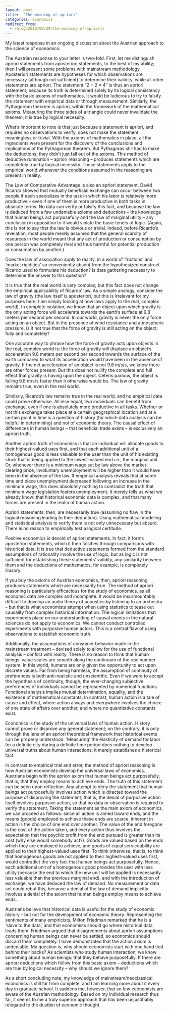 ```yaml
---
layout: post
title:  "The meaning of apriori"
categories: economics
redirect_from:
  - /blog/2010/09/29/the-meaning-of-apriori/
---
```


My latest response in an ongoing discussion about the Austrian approach to the science of economics:

The Austrian response to your letter is two-fold. First, let me distinguish apriori statements from aposteriori statements, to the best of my ability; then I will present some problems with mainstream methodology. Aposteriori statements are hypotheses for which observations are necessary (although not sufficient) to determine their validity, while all other statements are apriori. The statement “2 + 2 = 4” is thus an apriori statement, because its truth is determined solely by its logical consistency with the basic axioms of mathematics. It would be ludicrous to try to falsify the statement with empirical data or through measurement. Similarly, the Pythagorean theorem is apriori, within the framework of the mathematical axioms. Measuring the three sides of a triangle could never invalidate the theorem; it is true by logical necessity.

<!-- more -->

What’s important to note is that just because a statement is apriori, and requires no observations to verify, does not make the statement meaningless or trivial. With the axioms of mathematics in place, all the ingredients were present for the discovery of the conclusions and implications of the Pythagorean theorem. But Pythagoras still had to make the deductions; they didn’t just fall out of the axioms. This method of deductive rumination – apriori reasoning – produces statements which are completely true by logical necessity. These statements apply to the empirical world whenever the conditions assumed in the reasoning are present in reality.

The Law of Comparative Advantage is also an apriori statement. David Ricardo showed that mutually beneficial exchange can occur between two people if each specializes in the task in which his labor is relatively more productive – even if one of them is more productive in both tasks in absolute terms. No data can verify or falsify this fact, and because the law is deduced from a few undeniable axioms and deductions – the knowledge that human beings act purposefully and the law of marginal utility – any conclusion in opposition to it would violate the basic tenets of logic. (Again, this is not to say that the law is obvious or trivial. Indeed, before Ricardo’s revelation, most people merely assumed that the general scarcity of resources in the world meant that any act of production or consumption by one person was completely rival and thus harmful for potential production or consumption by another.)

Does the law of association apply to reality, in a world of ‘frictions’ and ‘market rigidities’ so conveniently absent from the hypothesized construct Ricardo used to formulate his deduction? Is data gathering necessary to determine the answer to this question?

It is true that the real world is very complex; but this fact does not change the empirical applicability of Ricardo’ law. As a simple analogy, consider the law of gravity (the law itself is aposteriori, but this is irrelevant for my purposes here; I am simply looking at how laws apply to the real, complex world). In complete isolation, we know that an object upon which gravity is the only acting force will accelerate towards the earth’s surface at 9.8 meters per second per second. In our world, gravity is never the only force acting on an object. But in the presence of wind resistance and atmospheric pressure, is it not true that the force of gravity is still acting on the object, fully and completely?

One accurate way to phrase how the force of gravity acts upon objects in the real, complex world is: the force of gravity will displace an object’s acceleration 9.8 meters per second per second towards the surface of the earth compared to what its acceleration would have been in the absence of gravity. If the net acceleration of an object is not 9.8 m/s/s, we know there are other forces present. But this does not nullify the complete and full effect that gravity is having upon the object. Ceteris paribus, the object is falling 9.8 m/s/s faster than it otherwise would be. The law of gravity remains true, even in the real world.

Similarly, Ricardo’s law remains true in the real world, and no empirical data could prove otherwise. All else equal, two individuals can benefit from exchange, even if one is absolutely more productive in all tasks. Whether or not this exchange takes place at a certain geographical location and at a certain point in time is a question of history (for which data analysis can be helpful in determining) and not of economic theory. The causal effect of differences in human beings – that beneficial trade exists – is exclusively an apriori truth.

Another apriori truth of economics is that an individual will allocate goods to their highest-valued uses first, and that each additional unit of a homogenous good is less valuable to the user than the unit of his existing stock that is being applied to the lowest-valued end i.e., the marginal unit. Or, whenever there is a minimum wage set by law above the market-clearing price, involuntary unemployment will be higher than it would have been in the absence of the law. If empirical analysis reveals that at some time and place unemployment decreased following an increase in the minimum wage, this does absolutely nothing to contradict the truth that minimum wage legislation fosters unemployment. It merely tells us what we already know: that historical economic data is complex, and that many forces are present in the realm of human action.

Apriori statements, then, are necessarily true (assuming no flaw in the logical reasoning leading to their deduction). Using mathematical modeling and statistical analysis to verify them is not only unnecessary but absurd. There is no reason to empirically test a logical certitude.

Positive economics is devoid of apriori statements. In fact, it forms aposteriori statements, which it then falsifies through comparisons with historical data. It is true that deductive statements formed from the standard assumptions of rationality involve the use of logic; but as logic is not sufficient for establishing these statements’ validity, any similarity between them and the deductions of mathematics, for example, is completely illusory.

If you buy the axioms of Austrian economics, then, apriori reasoning produces statements which are necessarily true. The method of apriori reasoning is particularly efficacious for the study of economics, as all economic data are complex and incomplete. It would be insurmountably difficult to develop an audio theory of acoustics by listening to an orchestra – but that is what economists attempt when using statistics to tease out causality from complex historical information. The logical limitations that experiments place on our understanding of causal events in the natural sciences do not apply to economics. We cannot conduct controlled experiments with purposive human actors. This is a central flaw of using observations to establish economic truth.

Additionally, the assumptions of consumer behavior made in the mainstream treatment – devised solely to allow for the use of functional analysis – conflict with reality. There is no reason to think that human beings’ value scales are smooth along the continuum of the real number system. In this world, humans are only given the opportunity to act upon discrete values. Far from being harmless, the assumption of continuity of preferences is both anti-realistic and unscientific. Even if we were to accept the hypothesis of continuity, though, the ever-changing subjective preferences of individuals cannot be represented by numerical functions. Functional analysis implies mutual determination, equality, and the existence of mathematical constants. In contrast, human action is a tale of cause and effect, where action always and everywhere involves the choice of one state of affairs over another, and where no quantitative constants exist.

Economics is the study of the universal laws of human action. History cannot prove or disprove any general statement; on the contrary, it is only through the lens of an apriori theoretical framework that historical events can be properly understood. ‘Measuring’ the elasticity of demand for labor for a definite city during a definite time period does nothing to develop universal truths about human interactions; it merely establishes a historical fact.

In contrast to empirical trial and error, the method of apriori reasoning is how Austrian economists develop the universal laws of economics. Austrians begin with the apriori axiom that human beings act purposefully, that is, that they employ means to achieve ends. The truth of this statement can be seen upon reflection. Any attempt to deny the statement that human beings act purposefully involves action which is directed toward the purpose of disproving the statement; that is, the denial of purposive action itself involves purposive action, so that no data or observation is required to verify the statement. Taking the statement as the main axiom of economics, we can proceed as follows: since all action is aimed toward ends, and the means (goods) employed to achieve these ends are scarce, inherent in action is the choice of one end over another. The value of the end foregone is the cost of the action taken, and every action thus involves the expectation that the psychic profit from the end pursued is greater than its cost (why else would somebody act?). Goods are valued based on the ends which they are employed to achieve, and goods of equal serviceability are applied to their highest-valued uses first. To think otherwise, that is, to think that homogenous goods are not applied to their highest-valued uses first, would contradict the very fact that human beings act purposefully. Hence, each additional unit of a homogenous good provides the user with less utility (because the end to which the new unit will be applied is necessarily less valuable than the previous marginal end), and with the introduction of exchange, we have deduced the law of demand. No measurement or data set could rebut this, because a denial of the law of demand implicitly involves a denial of the axiom that human beings employ means to achieve ends.

Austrians believe that historical data is useful for the study of economic history – but not for the development of economic theory. Representing the sentiments of many empiricists, Milton Friedman remarked that he is a ‘slave to the data’, and that economists should go where historical data leads them. Friedman argued that disagreements about apriori assumptions concerning human beings can never be settled, so economics should discard them completely. I have demonstrated that the action axiom is undeniable. My question is, why should economists start with one hand tied behind their backs? As scientists who study human interaction, we know something about human beings: that they behave purposefully. If there are apriori deductions which follow from this basic axiom – deductions which are true by logical necessity – why should we ignore them?

As a short concluding note, my knowledge of mainstream/neoclassical economics is still far from complete, and I am learning more about it every day in graduate school. It saddens me, however, that so few economists are aware of the Austrian methodology. Based on my individual research thus far, it seems to me a truly superior approach that has been unjustifiably relegated to the dustbin of economic thought.
